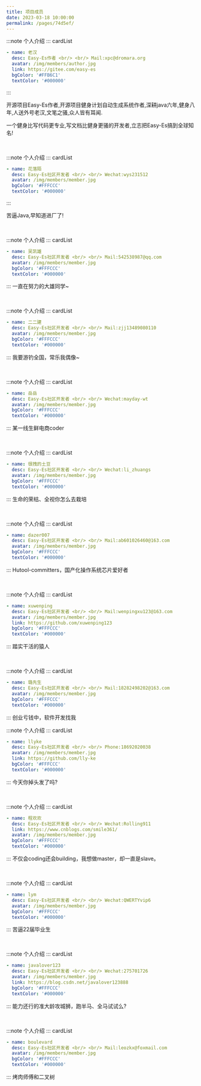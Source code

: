 ```yaml
---
title: 项目成员
date: 2023-03-18 10:00:00
permalink: /pages/74d5ef/
---
```

:::note 个人介绍
::: cardList
```yaml
- name: 老汉
  desc: Easy-Es作者 <br/> <br/> Mail:xpc@dromara.org
  avatar: /img/members/author.jpg
  link: https://gitee.com/easy-es
  bgColor: '#FFB6C1'
  textColor: '#000000'
```
:::

开源项目Easy-Es作者,开源项目健身计划自动生成系统作者,深耕java六年,健身八年,人送外号老汉,文笔之骚,众人皆有耳闻.

一个健身比写代码更专业,写文档比健身更骚的开发者,立志把Easy-Es搞到全球知名!

<br/>

:::note 个人介绍
::: cardList
```yaml
- name: 花落陌
  desc: Easy-Es社区开发者 <br/> <br/> Wechat:wys231512
  avatar: /img/members/member.jpg
  bgColor: '#FFFCCC'
  textColor: '#000000'
```
:::

苦逼Java,早知道进厂了!

<br/>

:::note 个人介绍
::: cardList
```yaml
- name: 吴凯雄
  desc: Easy-Es社区开发者 <br/> <br/> Mail:542538987@qq.com
  avatar: /img/members/member.jpg
  bgColor: '#FFFCCC'
  textColor: '#000000'
```
:::
一直在努力的大雄同学~

<br/>

:::note 个人介绍
::: cardList
```yaml
- name: 二二建
  desc: Easy-Es社区开发者 <br/> <br/> Mail:zjj13489080110
  avatar: /img/members/member.jpg
  bgColor: '#FFFCCC'
  textColor: '#000000'
```
:::
我要游钓全国，常乐我偶像~

<br/>

:::note 个人介绍
::: cardList
```yaml
- name: 岳岳
  desc: Easy-Es社区开发者 <br/> <br/> Wechat:mayday-wt
  avatar: /img/members/member.jpg
  bgColor: '#FFFCCC'
  textColor: '#000000'
```
:::
某一线生鲜电商coder

<br/>

:::note 个人介绍
::: cardList
```yaml
- name: 很拽的土豆
  desc: Easy-Es社区开发者 <br/> <br/> Wechat:li_zhuangs
  avatar: /img/members/member.jpg
  bgColor: '#FFFCCC'
  textColor: '#000000'
```
:::
生命的荣枯、全视你怎么去栽培

<br/>

:::note 个人介绍
::: cardList
```yaml
- name: dazer007
  desc: Easy-Es社区开发者 <br/> <br/> Mail:ab601026460@163.com
  avatar: /img/members/member.jpg
  bgColor: '#FFFCCC'
  textColor: '#000000'
```
:::
Hutool-committers，国产化操作系统芯片爱好者

<br/>

:::note 个人介绍
::: cardList
```yaml
- name: xuwenping
  desc: Easy-Es社区开发者 <br/> <br/> Mail:wenpingxu123@163.com
  avatar: /img/members/member.jpg
  link: https://github.com/xuwenping123
  bgColor: '#FFFCCC'
  textColor: '#000000'
```
:::
踏实干活的猿人

<br/>

:::note 个人介绍
::: cardList
```yaml
- name: 璐先生
  desc: Easy-Es社区开发者 <br/> <br/> Mail:18282498202@163.com
  avatar: /img/members/member.jpg
  bgColor: '#FFFCCC'
  textColor: '#000000'
```
:::
创业亏钱中，软件开发找我

:::note 个人介绍
::: cardList
```yaml
- name: llyke
  desc: Easy-Es社区开发者 <br/> <br/> Phone:18692020038
  avatar: /img/members/member.jpg
  link: https://github.com/lly-ke
  bgColor: '#FFFCCC'
  textColor: '#000000'
```
:::
今天你掉头发了吗?

<br/>

:::note 个人介绍
::: cardList
```yaml
- name: 程欢欢
  desc: Easy-Es社区开发者 <br/> <br/> Wechat:Rolling911
  link: https://www.cnblogs.com/smile361/
  avatar: /img/members/member.jpg
  bgColor: '#FFFCCC'
  textColor: '#000000'
```
:::
不仅会coding还会building，我想做master，却一直是slave。

<br/>

:::note 个人介绍
::: cardList
```yaml
- name: lym
  desc: Easy-Es社区开发者 <br/> <br/> Wechat:QWERTYvip6
  avatar: /img/members/member.jpg
  bgColor: '#FFFCCC'
  textColor: '#000000'
```
:::
苦逼22届毕业生

<br/>

:::note 个人介绍
::: cardList
```yaml
- name: javalover123
  desc: Easy-Es社区开发者 <br/> <br/> Wechat:275701726
  avatar: /img/members/member.jpg
  link: https://blog.csdn.net/javalover123888
  bgColor: '#FFFCCC'
  textColor: '#000000'
```
:::
能力还行的准大龄攻城狮，跑半马、全马试试么?

<br/>

:::note 个人介绍
::: cardList
```yaml
- name: boulevard
  desc: Easy-Es社区开发者 <br/> <br/> Mail:leozkx@foxmail.com
  avatar: /img/members/member.jpg
  bgColor: '#FFFCCC'
  textColor: '#000000'
```
:::
烤肉师傅和二叉树


